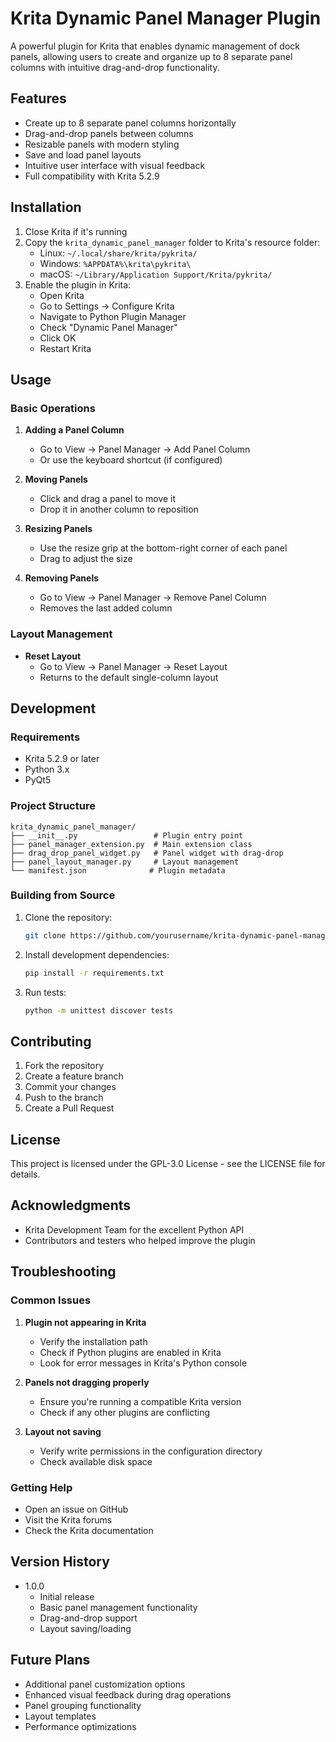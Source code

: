 # Krita Dynamic Panel Manager Plugin

A powerful plugin for Krita that enables dynamic management of dock panels, allowing users to create and organize up to 8 separate panel columns with intuitive drag-and-drop functionality.

## Features

- Create up to 8 separate panel columns horizontally
- Drag-and-drop panels between columns
- Resizable panels with modern styling
- Save and load panel layouts
- Intuitive user interface with visual feedback
- Full compatibility with Krita 5.2.9

## Installation

1. Close Krita if it's running
2. Copy the `krita_dynamic_panel_manager` folder to Krita's resource folder:
   - Linux: `~/.local/share/krita/pykrita/`
   - Windows: `%APPDATA%\krita\pykrita\`
   - macOS: `~/Library/Application Support/Krita/pykrita/`
3. Enable the plugin in Krita:
   - Open Krita
   - Go to Settings → Configure Krita
   - Navigate to Python Plugin Manager
   - Check "Dynamic Panel Manager"
   - Click OK
   - Restart Krita

## Usage

### Basic Operations

1. **Adding a Panel Column**
   - Go to View → Panel Manager → Add Panel Column
   - Or use the keyboard shortcut (if configured)

2. **Moving Panels**
   - Click and drag a panel to move it
   - Drop it in another column to reposition

3. **Resizing Panels**
   - Use the resize grip at the bottom-right corner of each panel
   - Drag to adjust the size

4. **Removing Panels**
   - Go to View → Panel Manager → Remove Panel Column
   - Removes the last added column

### Layout Management

- **Reset Layout**
  - Go to View → Panel Manager → Reset Layout
  - Returns to the default single-column layout

## Development

### Requirements

- Krita 5.2.9 or later
- Python 3.x
- PyQt5

### Project Structure

```
krita_dynamic_panel_manager/
├── __init__.py                 # Plugin entry point
├── panel_manager_extension.py  # Main extension class
├── drag_drop_panel_widget.py   # Panel widget with drag-drop
├── panel_layout_manager.py     # Layout management
└── manifest.json              # Plugin metadata
```

### Building from Source

1. Clone the repository:
   ```bash
   git clone https://github.com/yourusername/krita-dynamic-panel-manager.git
   ```

2. Install development dependencies:
   ```bash
   pip install -r requirements.txt
   ```

3. Run tests:
   ```bash
   python -m unittest discover tests
   ```

## Contributing

1. Fork the repository
2. Create a feature branch
3. Commit your changes
4. Push to the branch
5. Create a Pull Request

## License

This project is licensed under the GPL-3.0 License - see the LICENSE file for details.

## Acknowledgments

- Krita Development Team for the excellent Python API
- Contributors and testers who helped improve the plugin

## Troubleshooting

### Common Issues

1. **Plugin not appearing in Krita**
   - Verify the installation path
   - Check if Python plugins are enabled in Krita
   - Look for error messages in Krita's Python console

2. **Panels not dragging properly**
   - Ensure you're running a compatible Krita version
   - Check if any other plugins are conflicting

3. **Layout not saving**
   - Verify write permissions in the configuration directory
   - Check available disk space

### Getting Help

- Open an issue on GitHub
- Visit the Krita forums
- Check the Krita documentation

## Version History

- 1.0.0
  - Initial release
  - Basic panel management functionality
  - Drag-and-drop support
  - Layout saving/loading

## Future Plans

- Additional panel customization options
- Enhanced visual feedback during drag operations
- Panel grouping functionality
- Layout templates
- Performance optimizations
